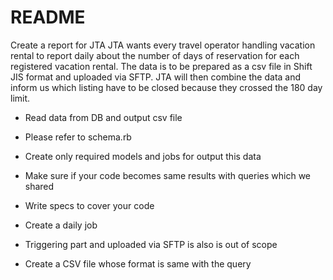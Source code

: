 # README

Create a report for JTA
JTA wants every travel operator handling vacation rental to report daily about the number of days of reservation for each registered vacation rental.
The data is to be prepared as a csv file in Shift JIS format and uploaded via SFTP.
JTA will then combine the data and inform us which listing have to be closed because they crossed  the 180 day limit.

- Read data from DB and output csv file
- Please refer to schema.rb
- Create only required models and jobs for output this data
- Make sure if your code becomes same results with queries which we shared
- Write specs to cover your code

- Create a daily job
- Triggering part and uploaded via SFTP is also is out of scope
- Create a CSV file whose format is same with the query
